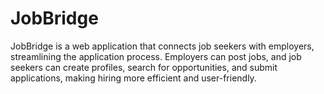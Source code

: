 # JobBridge
JobBridge is a web application that connects job seekers with employers, streamlining the application process. Employers can post jobs, and job seekers can create profiles, search for opportunities, and submit applications, making hiring more efficient and user-friendly.

